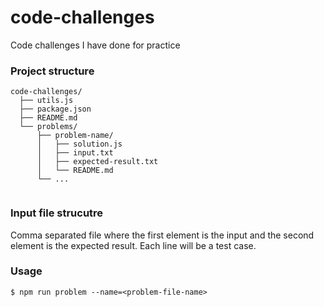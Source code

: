 # code-challenges
Code challenges I have done for practice

### Project structure
```
code-challenges/
  ├── utils.js
  ├── package.json
  ├── README.md
  └── problems/
      ├── problem-name/
      │   ├── solution.js
      │   ├── input.txt
      │   ├── expected-result.txt
      │   └── README.md
      └── ...
 
```
### Input file strucutre
Comma separated file where the first element is the input and the second element is the expected result. Each line will be a test case.

### Usage
```
$ npm run problem --name=<problem-file-name>
```